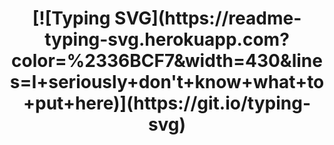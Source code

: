 <h1 align="center">[![Typing SVG](https://readme-typing-svg.herokuapp.com?color=%2336BCF7&width=430&lines=I+seriously+don't+know+what+to+put+here)](https://git.io/typing-svg)</h1>
